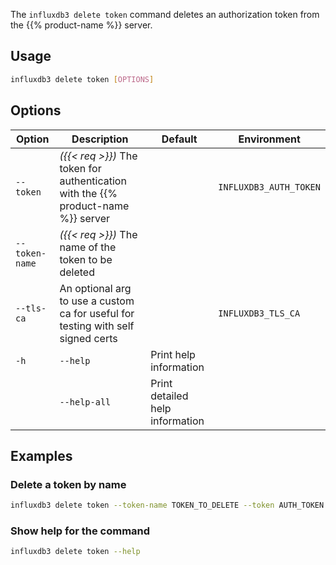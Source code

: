 
The `influxdb3 delete token` command deletes an authorization token from the {{% product-name %}} server.

## Usage

```bash
influxdb3 delete token [OPTIONS]
```

## Options

| Option         | Description                                                                       | Default | Environment            |
|----------------|-----------------------------------------------------------------------------------|---------|------------------------|
| `--token`      | _({{< req >}})_ The token for authentication with the {{% product-name %}} server |         | `INFLUXDB3_AUTH_TOKEN` |
| `--token-name` | _({{< req >}})_ The name of the token to be deleted                               |         |                        |
| `--tls-ca`     | An optional arg to use a custom ca for useful for testing with self signed certs  |         | `INFLUXDB3_TLS_CA`     |
| `-h`   | `--help`             | Print help information                                                                                                                           |
|        | `--help-all`         | Print detailed help information                                                                                                                  |

## Examples

### Delete a token by name

```bash
influxdb3 delete token --token-name TOKEN_TO_DELETE --token AUTH_TOKEN
```

### Show help for the command

```bash
influxdb3 delete token --help
```